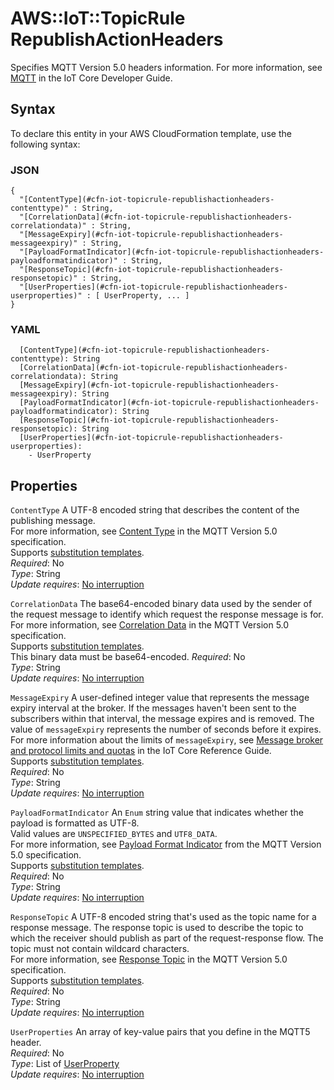 # AWS::IoT::TopicRule RepublishActionHeaders<a name="aws-properties-iot-topicrule-republishactionheaders"></a>

Specifies MQTT Version 5\.0 headers information\. For more information, see [MQTT](https://docs.aws.amazon.com/iot/latest/developerguide/mqtt.html) in the IoT Core Developer Guide\.

## Syntax<a name="aws-properties-iot-topicrule-republishactionheaders-syntax"></a>

To declare this entity in your AWS CloudFormation template, use the following syntax:

### JSON<a name="aws-properties-iot-topicrule-republishactionheaders-syntax.json"></a>

```
{
  "[ContentType](#cfn-iot-topicrule-republishactionheaders-contenttype)" : String,
  "[CorrelationData](#cfn-iot-topicrule-republishactionheaders-correlationdata)" : String,
  "[MessageExpiry](#cfn-iot-topicrule-republishactionheaders-messageexpiry)" : String,
  "[PayloadFormatIndicator](#cfn-iot-topicrule-republishactionheaders-payloadformatindicator)" : String,
  "[ResponseTopic](#cfn-iot-topicrule-republishactionheaders-responsetopic)" : String,
  "[UserProperties](#cfn-iot-topicrule-republishactionheaders-userproperties)" : [ UserProperty, ... ]
}
```

### YAML<a name="aws-properties-iot-topicrule-republishactionheaders-syntax.yaml"></a>

```
  [ContentType](#cfn-iot-topicrule-republishactionheaders-contenttype): String
  [CorrelationData](#cfn-iot-topicrule-republishactionheaders-correlationdata): String
  [MessageExpiry](#cfn-iot-topicrule-republishactionheaders-messageexpiry): String
  [PayloadFormatIndicator](#cfn-iot-topicrule-republishactionheaders-payloadformatindicator): String
  [ResponseTopic](#cfn-iot-topicrule-republishactionheaders-responsetopic): String
  [UserProperties](#cfn-iot-topicrule-republishactionheaders-userproperties):
    - UserProperty
```

## Properties<a name="aws-properties-iot-topicrule-republishactionheaders-properties"></a>

`ContentType` <a name="cfn-iot-topicrule-republishactionheaders-contenttype"></a>
A UTF\-8 encoded string that describes the content of the publishing message\.  
For more information, see [ Content Type](https://docs.oasis-open.org/mqtt/mqtt/v5.0/os/mqtt-v5.0-os.html#_Toc3901118) in the MQTT Version 5\.0 specification\.  
Supports [substitution templates](https://docs.aws.amazon.com/iot/latest/developerguide/iot-substitution-templates.html)\.  
_Required_: No  
_Type_: String  
_Update requires_: [No interruption](https://docs.aws.amazon.com/AWSCloudFormation/latest/UserGuide/using-cfn-updating-stacks-update-behaviors.html#update-no-interrupt)

`CorrelationData` <a name="cfn-iot-topicrule-republishactionheaders-correlationdata"></a>
The base64\-encoded binary data used by the sender of the request message to identify which request the response message is for\.  
For more information, see [ Correlation Data](https://docs.oasis-open.org/mqtt/mqtt/v5.0/os/mqtt-v5.0-os.html#_Toc3901115) in the MQTT Version 5\.0 specification\.  
Supports [substitution templates](https://docs.aws.amazon.com/iot/latest/developerguide/iot-substitution-templates.html)\.  
 This binary data must be base64\-encoded\.
_Required_: No  
_Type_: String  
_Update requires_: [No interruption](https://docs.aws.amazon.com/AWSCloudFormation/latest/UserGuide/using-cfn-updating-stacks-update-behaviors.html#update-no-interrupt)

`MessageExpiry` <a name="cfn-iot-topicrule-republishactionheaders-messageexpiry"></a>
A user\-defined integer value that represents the message expiry interval at the broker\. If the messages haven't been sent to the subscribers within that interval, the message expires and is removed\. The value of `messageExpiry` represents the number of seconds before it expires\. For more information about the limits of `messageExpiry`, see [Message broker and protocol limits and quotas](https://docs.aws.amazon.com/general/latest/gr/iot-core.html#limits_iot) in the IoT Core Reference Guide\.  
Supports [substitution templates](https://docs.aws.amazon.com/iot/latest/developerguide/iot-substitution-templates.html)\.  
_Required_: No  
_Type_: String  
_Update requires_: [No interruption](https://docs.aws.amazon.com/AWSCloudFormation/latest/UserGuide/using-cfn-updating-stacks-update-behaviors.html#update-no-interrupt)

`PayloadFormatIndicator` <a name="cfn-iot-topicrule-republishactionheaders-payloadformatindicator"></a>
An `Enum` string value that indicates whether the payload is formatted as UTF\-8\.  
Valid values are `UNSPECIFIED_BYTES` and `UTF8_DATA`\.  
For more information, see [ Payload Format Indicator](https://docs.oasis-open.org/mqtt/mqtt/v5.0/os/mqtt-v5.0-os.html#_Toc3901111) from the MQTT Version 5\.0 specification\.  
Supports [substitution templates](https://docs.aws.amazon.com/iot/latest/developerguide/iot-substitution-templates.html)\.  
_Required_: No  
_Type_: String  
_Update requires_: [No interruption](https://docs.aws.amazon.com/AWSCloudFormation/latest/UserGuide/using-cfn-updating-stacks-update-behaviors.html#update-no-interrupt)

`ResponseTopic` <a name="cfn-iot-topicrule-republishactionheaders-responsetopic"></a>
A UTF\-8 encoded string that's used as the topic name for a response message\. The response topic is used to describe the topic to which the receiver should publish as part of the request\-response flow\. The topic must not contain wildcard characters\.  
For more information, see [ Response Topic](https://docs.oasis-open.org/mqtt/mqtt/v5.0/os/mqtt-v5.0-os.html#_Toc3901114) in the MQTT Version 5\.0 specification\.  
Supports [substitution templates](https://docs.aws.amazon.com/iot/latest/developerguide/iot-substitution-templates.html)\.  
_Required_: No  
_Type_: String  
_Update requires_: [No interruption](https://docs.aws.amazon.com/AWSCloudFormation/latest/UserGuide/using-cfn-updating-stacks-update-behaviors.html#update-no-interrupt)

`UserProperties` <a name="cfn-iot-topicrule-republishactionheaders-userproperties"></a>
An array of key\-value pairs that you define in the MQTT5 header\.  
_Required_: No  
_Type_: List of [UserProperty](aws-properties-iot-topicrule-userproperty.md)  
_Update requires_: [No interruption](https://docs.aws.amazon.com/AWSCloudFormation/latest/UserGuide/using-cfn-updating-stacks-update-behaviors.html#update-no-interrupt)
